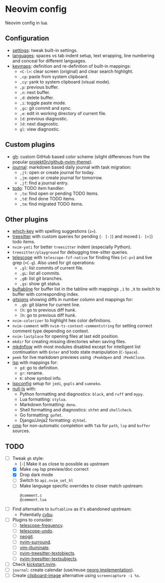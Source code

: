# Neovim config

Neovim config in lua.

## Configuration

- [settings](lua/settings.lua): tweak built-in settings.
- [languages](lua/languages.lua): spaces vs tab indent setup, text wrapping,
  line numbering and conceal for different languages.
- [keymaps](lua/keymaps.lua): definition and re-definition of built-in
  mappings:
  - `<C-l>`: clear screen (original) and clear search highlight.
  - `,cp`: paste from system clipboard.
  - `,cy`: yank to system clipboard (visual mode).
  - `,p`: previous buffer.
  - `,n`: next buffer.
  - `,d`: delete buffer.
  - `,i`: toggle paste mode.
  - `,gc`: git commit and sync.
  - `,e`: edit in working directory of current file.
  - `[d`: previous diagnostic.
  - `]d`: next diagnostic.
  - `gl`: view diagnostic.

## Custom plugins

- [gh](lua/gh.lua): custom GitHub based color scheme (slight differences from
  the popular [projekt0n/github-nvim-theme][gh-theme]).
- [journal](lua/journal.lua): markdown based daily journal with task migration:
  - `,jt`: open or create journal for today.
  - `,jm`: open or create journal for tomorrow.
  - `,jf`: find a journal entry.
- [todo](lua/todo.lua): TODO item handler:
  - `,to`: find open or pending TODO items.
  - `,td`: find done TODO items.
  - `,tm`: find migrated TODO items.

## Other plugins

- [which-key](lua/plugins/which-key.lua) with spelling suggestions (`z=`).
- [treesitter](lua/plugins/treesitter.lua) with custom queries for pending
  (`- [-]`) and moved (`- [>]`) todo items.
- `nvim-yati` for better `treesitter` indent (especially Python).
- `treesitter/playground` for debugging tree-sitter queries.
- [telescope](lua/plugins/telescope.lua) with `telescope-fzf-native` for
  finding files (`<C-p>`) and live grep (`<C-g`). Also used for git operations:
  - `,gl`: list commits of current file.
  - `,gL`: list all commits.
  - `,gB`: list git branches.
  - `,gs`: show git status
- [buftabline](lua/plugins[buftabline.lua) for buffer list in the tabline with
  mappings `,1` to `,9` to switch to buffer with corresponding index.
- [gitsigns](lua/plugins/gitsigns.lua) showing diffs in number column and
  mappings for:
  - `,gb`: git blame for current line.
  - `[h`: go to previous diff hunk.
  - `]h`: go to previous diff hunk.
- `nvim-colorizer` to highlight hex color definitions.
- `nvim-comment` with `nvim-ts-context-commentstring` for setting correct
  comment type depending on context.
- `nvim-lastplace` for opening files at last edit position.
- `mkdir` for creating missing directories when saving files.
- [mkdnflow](lua/plugins/mkdnflow.lua) with most modules disabled except for
  intelligent list continuation with `Enter` and todo state manipulation
  (`C-Space`).
- `peek` for live markdown previews using `:PeekOpen` and `:PeekClose`.
- [lsp](lua/plugins/lsp.lua) with mappings for:
  - `gd`: go to definition.
  - `gr`: rename.
  - `K`: show symbol info.
- [lspconfig](lua/plugins/lspconfig.lua) setup for `jedi`, `gopls` and
  `sumneko`.
- [null-ls](lua/plugins/null-ls.lua) with:
  - Python formatting and diagnostics: `black`, and `ruff` and `mypy`.
  - Lua formatting: `stylua`.
  - Markdown formatting: `deno`.
  - Shell formatting and diagnostics: `shfmt` and `shellcheck`.
  - Go formatting: `gofmt`.
  - Django/Jinja2 formatting: `djhtml`.
- [cmp](lua/plugins/cmp.lua) for non-automatic completion with `Tab` for
  `path`, `lsp` and `buffer` sources.

## TODO

- [ ] Tweak `gh` style:
  - [-] Make it as close to possible as upstream
  - [x] Make `cmp` lsp preview/doc correct
  - [x] Drop dark mode
  - [ ] Switch to `api.nvim_set_hl`
  - [ ] Make language specific overrides to closer match upstream:
    ```
    @comment.c
    @comment.lua
    ```
- [ ] Find alternative to `buftabline` as it's abandoned upstream:
  - Potentially [cybu][cybu].
- [ ] Plugins to consider:
  - [ ] [telescope-frequency][telescope-frequency].
  - [ ] [telescope-undo][telescope-undo].
  - [ ] [neogit][neogit].
  - [ ] [nvim-surround][nvim-surround].
  - [ ] [vim-illuminate][vim-illuminate].
  - [ ] [nvim-treesitter-textobjects][nvim-treesitter-textobjects].
  - [ ] [nvim-treesitter-textsubjects][nvim-treesitter-textsubjects].
- [ ] Check [kickstart.nvim][kickstart.nvim].
- [ ] `journal`: create calendar (use/reuse
      [neorg implementation](neorg-calendar)).
- [ ] Create [clipboard-image][clipboard-image] alternative using
      `screencapture -i %s`.

[gh-theme]: https://github.com/projekt0n/github-nvim-theme
[cybu]: https://github.com/ghillb/cybu.nvim
[telescope-frequency]: https://github.com/nvim-telescope/telescope-frecency.nvim
[telescope-undo]: https://github.com/debugloop/telescope-undo.nvim
[neogit]: https://github.com/TimUntersberger/neogit
[nvim-surround]: https://github.com/kylechui/nvim-surround
[vim-illuminate]: https://github.com/RRethy/vim-illuminate
[nvim-treesitter-textobjects]: https://github.com/nvim-treesitter/nvim-treesitter-textobjects
[nvim-treesitter-textsubjects]: https://github.com/RRethy/nvim-treesitter-textsubjects
[kickstart.nvim]: https://github.com/nvim-lua/kickstart.nvim
[neorg-calendar]: https://github.com/nvim-neorg/neorg/pull/505
[clipboard-image]: https://github.com/ekickx/clipboard-image.nvim

